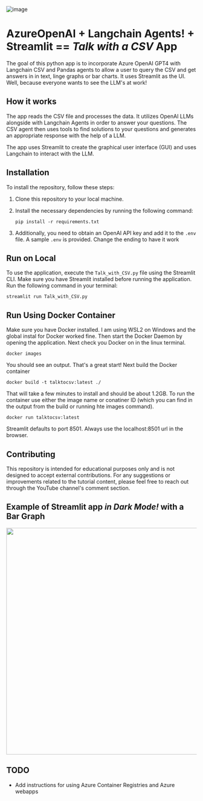 ![image](https://github.com/SirRacha/AzureOpenAI-Langchain-Talk-with-CSV/assets/31993629/0ae4c709-ee39-4213-8956-76b8e044396f)



# AzureOpenAI + Langchain Agents! + Streamlit ==  *Talk with a CSV* App

The goal of this python app is to incorporate Azure OpenAI GPT4 with Langchain CSV and Pandas agents to allow a user to query the CSV and get answers in in text, linge graphs or bar charts.  It uses Streamlit as the UI.  Well, because everyone wants to see the LLM's at work!

## How it works

The app reads the CSV file and processes the data. It utilizes OpenAI LLMs alongside with Langchain Agents in order to answer your questions. The CSV agent then uses tools to find solutions to your questions and generates an appropriate response with the help of a LLM.

The app uses Streamlit to create the graphical user interface (GUI) and uses Langchain to interact with the LLM.

## Installation

To install the repository, follow these steps:

1. Clone this repository to your local machine.
2. Install the necessary dependencies by running the following command:

   ```
   pip install -r requirements.txt
   ```

3. Additionally, you need to obtain an OpenAI API key and add it to the `.env` file.  A sample `.env` is provided.  Change the ending to have it work

## Run on Local

To use the application, execute the `Talk_with_CSV.py` file using the Streamlit CLI. Make sure you have Streamlit installed before running the application. Run the following command in your terminal:

```
streamlit run Talk_with_CSV.py

```

## Run Using Docker Container

Make sure you have Docker installed. I am using WSL2 on Windows and the global instal for Docker worked fine.  Then start the Docker Daemon by opening the application.  Next check you Docker on in the linux terminal. 
```
docker images
```
You should see an output. That's a great start!  Next build the Docker container
```
docker build -t talktocsv:latest ./
```
That will take a few minutes to install and should be about 1.2GB. To run the container use either the image name or conatiner ID (which you can find in the output from the build or running hte images command).
```
docker run talktocsv:latest
```
Streamlit defaults to port 8501.  Always use the localhost:8501  url in the browser.  

## Contributing
This repository is intended for educational purposes only and is not designed to accept external contributions. For any suggestions or improvements related to the tutorial content, please feel free to reach out through the YouTube channel's comment section.



## Example of Streamlit app *in Dark Mode!* with a Bar Graph 


<img src="https://github.com/SirRacha/AzureOpenAI-Langchain-Talk-with-CSV/assets/31993629/64ec2cd5-a214-466d-b29e-34441900fe52" width="600" />


## TODO

- Add instructions for using Azure Container Registries and Azure webapps 



